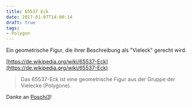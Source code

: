 ```yaml
---
title: 65537 Eck
date: 2017-01-07T14:00:14
draft: true
tags:
- Polygon
---
```


Ein geometrische Figur, die ihrer Beschreibung als "Vieleck" gerecht wird.

[https://de.wikipedia.org/wiki/65537-Eck](https://de.wikipedia.org/wiki/65537-Eck)

> Das 65537-Eck ist eine geometrische Figur aus der Gruppe der Vielecke (Polygone).

Danke an [Poschi3](https://twitter.com/Poschi3)!
